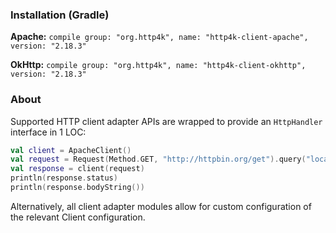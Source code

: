 ### Installation (Gradle)
**Apache:** ```compile group: "org.http4k", name: "http4k-client-apache", version: "2.18.3"```

**OkHttp:** ```compile group: "org.http4k", name: "http4k-client-okhttp", version: "2.18.3"```

### About
Supported HTTP client adapter APIs are wrapped to provide an `HttpHandler` interface in 1 LOC:

```kotlin
val client = ApacheClient()
val request = Request(Method.GET, "http://httpbin.org/get").query("location", "John Doe")
val response = client(request)
println(response.status)
println(response.bodyString())
```

Alternatively, all client adapter modules allow for custom configuration of the relevant Client configuration.
